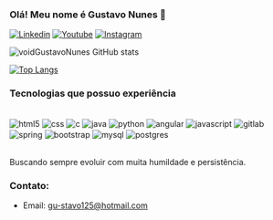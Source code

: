 ### Olá! Meu nome é Gustavo Nunes 👋

[![Linkedin](https://img.shields.io/badge/LinkedIn-0077B5?style=for-the-badge&logo=linkedin&logoColor=white)](https://www.linkedin.com/in/gustavo-nunes-2944268a/)
[![Youtube](https://img.shields.io/badge/YouTube-FF0000?style=for-the-badge&logo=youtube&logoColor=white)](https://www.youtube.com/@gustavonunes3066) [![Instagram](https://img.shields.io/badge/Instagram-E4405F?style=for-the-badge&logo=instagram&logoColor=white)](https://www.instagram.com/gustavonunes051/)

![voidGustavoNunes GitHub stats](https://github-readme-stats.vercel.app/api?username=voidGustavoNunes&show_icons=true&theme=dracula)

[![Top Langs](https://github-readme-stats.vercel.app/api/top-langs/?username=voidGustavoNunes)](https://github.com/anuraghazra/github-readme-stats)

### Tecnologias que possuo experiência

<div style="display: inline_block"><br/>
    <img align= "center" alt="html5" src="https://img.shields.io/badge/HTML-239120?style=for-the-badge&logo=html5&logoColor=white" />
    <img align= "center" alt="css" src="https://img.shields.io/badge/CSS-239120?&style=for-the-badge&logo=css3&logoColor=white"/>
    <img align= "center" alt="c" src="https://img.shields.io/badge/C-00599C?style=for-the-badge&logo=c&logoColor=white"/>
    <img align= "center" alt="java" src="https://img.shields.io/badge/Java-ED8B00?style=for-the-badge&logo=openjdk&logoColor=white"/>
    <img align= "center" alt="python" src="https://img.shields.io/badge/Python-3776AB?style=for-the-badge&logo=python&logoColor=white"/>
    <img align= "center" alt="angular" src="https://img.shields.io/badge/Angular-DD0031?style=for-the-badge&logo=angular&logoColor=white"/>
    <img align= "center" alt="javascript" src="https://img.shields.io/badge/JavaScript-F7DF1E?style=for-the-badge&logo=javascript&logoColor=black"/>
    <img align= "center" alt="gitlab" src="https://img.shields.io/badge/GitLab-330F63?style=for-the-badge&logo=gitlab&logoColor=white"/>
    <img align= "center" alt="spring" src="https://img.shields.io/badge/Spring-6DB33F?style=for-the-badge&logo=spring&logoColor=white"/>
    <img align= "center" alt="bootstrap" src="https://img.shields.io/badge/Bootstrap-563D7C?style=for-the-badge&logo=bootstrap&logoColor=white"/>
    <img align= "center" alt="mysql" src="https://img.shields.io/badge/MySQL-00000F?style=for-the-badge&logo=mysql&logoColor=white"/>
    <img align= "center" alt="postgres" src="https://img.shields.io/badge/PostgreSQL-316192?style=for-the-badge&logo=postgresql&logoColor=white"/>


</div><br/>

Buscando sempre evoluir com muita humildade e persistência.

### Contato:
- Email: gu-stavo125@hotmail.com


